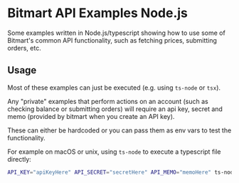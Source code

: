 # Bitmart API Examples Node.js

Some examples written in Node.js/typescript showing how to use some of Bitmart's common API functionality, such as fetching prices, submitting orders, etc.

## Usage

Most of these examples can just be executed (e.g. using `ts-node` or `tsx`).

Any "private" examples that perform actions on an account (such as checking balance or submitting orders) will require an api key, secret and memo (provided by bitmart when you create an API key).

These can either be hardcoded or you can pass them as env vars to test the functionality.

For example on macOS or unix, using `ts-node` to execute a typescript file directly:

```bash
API_KEY="apiKeyHere" API_SECRET="secretHere" API_MEMO="memoHere" ts-node examples/futures-get-balances.ts
```
